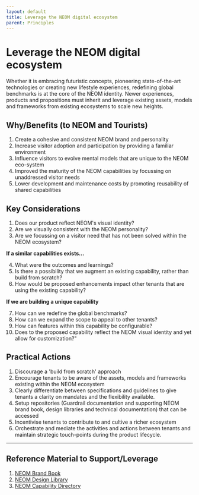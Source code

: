 ```yaml
---
layout: default
title: Leverage the NEOM digital ecosystem
parent: Principles
---
```

  

# Leverage the NEOM digital ecosystem

Whether it is embracing futuristic concepts, pioneering state-of-the-art technologies or creating new lifestyle experiences, redefining global benchmarks is at the core of the NEOM identity. Newer experiences, products and propositions must inherit and leverage existing assets, models and frameworks from existing ecosystems to scale new heights.


## Why/Benefits (to NEOM and Tourists)


1. Create a cohesive and consistent NEOM brand and personality
2. Increase visitor adoption and participation by providing a familiar environment
2. Influence visitors to evolve mental models that are unique to the NEOM eco-system
3. Improved the maturity of the NEOM capabilities by focussing on unaddressed visitor needs
4. Lower development and maintenance costs by promoting reusability of shared capabilities
  

## Key Considerations


1. Does our product reflect NEOM's visual identity?
2. Are we visually consistent with the NEOM personality?
3. Are we focussing on a visitor need that has not been solved within the NEOM ecosystem?

**If a similar capabilities exists...**

4. What were the outcomes and learnings?
5. Is there a possibility that we augment an existing capability, rather than build from scratch?
6. How would be proposed enhancements impact other tenants that are using the existing capability?

**If we are building a unique capability**

7. How can we redefine the global benchmarks?
8. How can we expand the scope to appeal to other tenants?
9. How can features within this capability be configurable?
10. Does to the proposed capability reflect the NEOM visual identity and yet allow for customization?" 

## Practical Actions

1. Discourage a 'build from scratch' approach
2. Encourage tenants to be aware of the assets, models and frameworks existing within the NEOM ecosystem
3. Clearly differentiate between specifications and guidelines to give tenants a clarity on mandates and the flexibility available.
4. Setup repositories (Guardrail documentation and supporting NEOM brand book, design libraries and technical documentation) that can be accessed
5. Incentivise tenants to contribute to and cultive a richer ecosystem
6. Orchestrate and mediate the activities and actions between tenants and maintain strategic touch-points during the product lifecycle.

---

## Reference Material to Support/Leverage

 1. [NEOM Brand Book](/)
 2. [NEOM Design Library](/)
 3. [NEOM Capability Directory](/)
